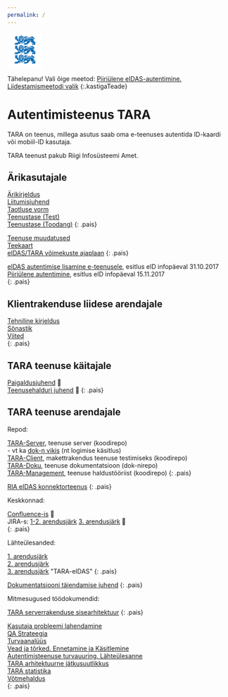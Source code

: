 ```yaml
---
permalink: /
---
```


<img src='img/LOVID.png' style='width: 80px;'>

Tähelepanu! Vali õige meetod: [Piiriülene eIDAS-autentimine. Liidestamismeetodi valik](https://e-gov.github.io/eIDAS-Connector/Valik)
{:.kastigaTeade}

# Autentimisteenus TARA

TARA on teenus, millega asutus saab oma e-teenuses  autentida ID-kaardi või mobiil-ID kasutaja.

TARA teenust pakub Riigi Infosüsteemi Amet. 

## Ärikasutajale

[Ärikirjeldus](Arikirjeldus)<br>
[Liitumisjuhend](Liitumisjuhend)<br>
[Taotluse vorm](TaotluseVorm)<br>
[Teenustase (Test)](SLATest)<br>
[Teenustase (Toodang)]()
{: .pais}

[Teenuse muudatused](Muutmine)<br>
[Teekaart](Teekaart)<br>
[eIDAS/TARA võimekuste ajaplaan](Voimekused)
{: .pais}

<a href='https://e-gov.github.io/TARA-Doku/files/TARA-tutvustus.pdf' target='_new'>eIDAS autentimise lisamine e-teenusele</a>, esitlus eID infopäeval 31.10.2017<br>
<a href='https://e-gov.github.io/TARA-Doku/files/PiiriyleneAutentimine.pdf' target='_new'>Piiriülene autentimine</a>, esitlus eID infopäeval 15.11.2017<br> 
{: .pais}

## Klientrakenduse liidese arendajale

[Tehniline kirjeldus](TehnilineKirjeldus)<br>
[Sõnastik](Sonastik)<br>
[Viited](Viited)<br>
{: .pais}

## TARA teenuse käitajale

[Paigaldusjuhend](https://confluence.ria.ee/pages/viewpage.action?pageId=71172276) &#128273;<br>
[Teenusehalduri juhend](https://confluence.ria.ee/display/TARA/TARA+autentimisteenus.+Teenusehalduri+juhend) &#128273;
{: .pais}

## TARA teenuse arendajale

Repod:

[TARA-Server](https://github.com/e-gov/TARA-Server), teenuse server (koodirepo)<br>
\- vt ka [dok-n vikis](https://github.com/e-gov/TARA-Server/wiki) (nt logimise käsitlus)<br> 
[TARA-Client](https://github.com/e-gov/TARA-Client), makettrakendus teenuse testimiseks (koodirepo)<br>
[TARA-Doku](https://github.com/e-gov/TARA-Doku), teenuse dokumentatsioon (dok-nirepo)<br>
[TARA-Management](https://github.com/e-gov/TARA-Management), teenuse haldustööriist (koodirepo)
{: .pais}

[RIA eIDAS konnektorteenus](https://github.com/e-gov/eIDAS-Connector)
{: .pais}

Keskkonnad:

[Confluence-is](https://confluence.ria.ee/display/TARA) &#128273;<br>
JIRA-s: [1-2. arendusjärk](https://jira.ria.ee/browse/DD4J-88) [3. arendusjärk](https://jira.ria.ee/projects/TARAEI) &#128273;<br>
{: .pais}

Lähteülesanded:

[1. arendusjärk](1JARK)<br>
[2. arendusjärk](2JARK)<br>
[3. arendusjärk](3JARK) "TARA-eIDAS"
{: .pais}

[Dokumentatsiooni täiendamise juhend](https://github.com/e-gov/TARA-Doku/blob/master/README.md)
{: .pais}

Mitmesugused töödokumendid:

[TARA serverrakenduse sisearhitektuur](Sisearhitektuur)
{: .pais}

[Kasutaja probleemi lahendamine](Kasutaja)<br>
[QA Strateegia](QaStrateegia)<br>
[Turvaanalüüs](Turvaanaluus)<br>
[Vead ja tõrked. Ennetamine ja Käsitlemine](Veakasitlus)<br>
[Autentimisteenuse turvauuring. Lähteülesanne](Uuring)<br>
[TARA arhitektuurne jätkusuutlikkus](Jatkusuutlikkus)<br>
[TARA statistika](Statistika)<br>
[Võtmehaldus](Votmehaldus)<br>
{: .pais}
